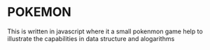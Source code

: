 # POKEMON
This is written in javascript where it a small pokenmon game help to illustrate the capabilities in data structure and alogarithms
